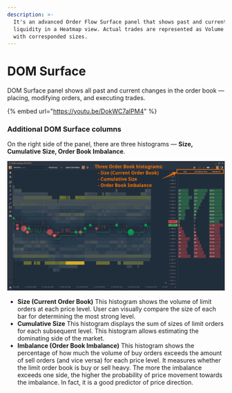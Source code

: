 ```yaml
---
description: >-
  It's an advanced Order Flow Surface panel that shows past and current
  liquidity in a Heatmap view. Actual trades are represented as Volume Circles
  with corresponded sizes.
---
```


# DOM Surface

DOM Surface panel shows all past and current changes in the order book — placing, modifying orders, and executing trades.

{% embed url="https://youtu.be/DokWC7aIPM4" %}

### Additional DOM Surface columns

On the right side of the panel, there are three histograms — **Size, Cumulative Size, Order Book Imbalance**.

![Additional DOM Surface columns with Order Book Size, Cumulative size and Order Book Imbalance](../.gitbook/assets/dom-surface-histograms.png)

* **Size \(Current Order Book\)** This histogram shows the volume of limit orders at each price level. User can visually compare the size of each bar for determining the most strong level.
* **Cumulative Size** This histogram displays the sum of sizes of limit orders for each subsequent level. This histogram allows estimating the dominating side of the market.
* **Imbalance \(Order Book Imbalance\)** This histogram shows the percentage of how much the volume of buy orders exceeds the amount of sell orders \(and vice versa\) for each price level. It measures whether the limit order book is buy or sell heavy. The more the imbalance exceeds one side, the higher the probability of price movement towards the imbalance. In fact, it is a good predictor of price direction.





